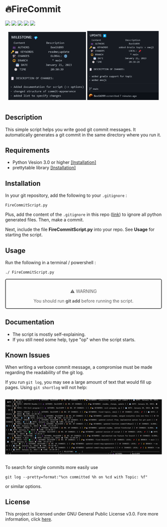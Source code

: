 # 🔥FireCommit

![](https://img.shields.io/badge/license-GNU%20Public%20v3-critical)
![](https://img.shields.io/badge/version-v2%20--%20stable-brightgreen)
![](https://img.shields.io/badge/lang-87b5e0?style=flat&logo=Python)
![](https://img.shields.io/badge/Extension-133b61?style=flat&logo=Git)
![](https://img.shields.io/badge/FireCommit-910806?style=flat&logo=Fireship)

<div style="text-align:center; margin-bottom:40px">
<img src="./pictures/expofcommit1.png"
     alt="Exp of generated Commit msg #1" width="250px">
<img src="./pictures/expofcommit2.png"
     alt="Exp of generated Commit msg #2" width="230px">
</div>

## Description

This simple script helps you write good git commit messages. It automatically generates a git commit in the same directory where you run it. 

## Requirements

- Python Vesion 3.0 or higher [[Installation]](https://www.python.org/downloads/)
- prettytable library [[Installation]](https://pypi.org/project/prettytable/)

## Installation

In your git repository, add the following to your `.gitignore` : 

    FireCommitScript.py

Plus, add the content of the `.gitignore` in this repo ([link](https://github.com/BenSt099/FireCommit/blob/main/.gitignore)) to ignore all python generated files. Then, make a commit.

Next, include the file __FireCommitScript.py__ into your repo. See **Usage** for starting the script.

## Usage

Run the following in a terminal / powershell :

```
./ FireCommitScript.py
```

<div class="note" style="opacity:0.7;border-radius:5px;border:2px solid rgb(2,2,2);padding:15px;margin-bottom:30px;text-align:center"><p>⚠️ WARNING</p> You should run <b>git add</b> before running the script.</div>       

## Documentation

- The script is mostly self-explaining.
- If you still need some help, type "op" when the script starts.

## Known Issues

When writing a verbose commit message, a compromise must be made regarding the readability of the git log.

If you run `git log`, you may see a large amount of text that would fill up pages.
Using `git shortlog` will not help: 

<div style="margin-top:30px; margin-bottom:30px">
<img src="./pictures/BadGitShortLog.png"
     alt="Bad Example of git shortlog" >
</div>

To search for single commits more easily use

```
git log --pretty=format:"%cn committed %h on %cd with Topic: %f"
```
or similar options.

## License

This project is licensed under GNU General Public License v3.0. Fore more information, click [here](https://github.com/BenSt099/FireCommit/blob/main/LICENSE).
